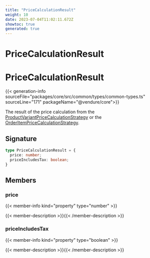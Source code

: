 ```yaml
---
title: "PriceCalculationResult"
weight: 10
date: 2023-07-04T11:02:11.672Z
showtoc: true
generated: true
---
```

<!-- This file was generated from the Vendure source. Do not modify. Instead, re-run the "docs:build" script -->

# PriceCalculationResult
<div class="symbol">


# PriceCalculationResult

{{< generation-info sourceFile="packages/core/src/common/types/common-types.ts" sourceLine="171" packageName="@vendure/core">}}

The result of the price calculation from the <a href='/typescript-api/products-stock/product-variant-price-calculation-strategy#productvariantpricecalculationstrategy'>ProductVariantPriceCalculationStrategy</a> or the
<a href='/typescript-api/orders/order-item-price-calculation-strategy#orderitempricecalculationstrategy'>OrderItemPriceCalculationStrategy</a>.

## Signature

```TypeScript
type PriceCalculationResult = {
  price: number;
  priceIncludesTax: boolean;
}
```
## Members

### price

{{< member-info kind="property" type="number"  >}}

{{< member-description >}}{{< /member-description >}}

### priceIncludesTax

{{< member-info kind="property" type="boolean"  >}}

{{< member-description >}}{{< /member-description >}}


</div>
